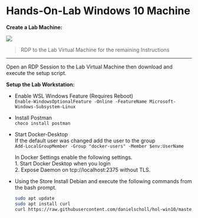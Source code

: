 # Hands-On-Lab Windows 10 Machine


__Create a Lab Machine:__

<a href="https://portal.azure.com/#create/Microsoft.Template/uri/https%3A%2F%2Fraw.githubusercontent.com%2Fdanielscholl%2Fhol-win10%2Fmaster%2Fazuredeploy.json" target="_blank">
    <img src="http://azuredeploy.net/deploybutton.png"/>
</a>

> RDP to the Lab Virtual Machine for the remaining Instructions

---------------------------------------------------------------

Open an RDP Session to the Lab Virtual Machine then download and execute the setup script.

__Setup the Lab Workstation:__

- Enable WSL Windows Feature  (Requires Reboot)  
    `Enable-WindowsOptionalFeature -Online -FeatureName Microsoft-Windows-Subsystem-Linux`
    
- Install Postman  
    `choco install postman`

- Start Docker-Desktop  
   If the default user was changed add the user to the group  
    `Add-LocalGroupMember -Group "docker-users" -Member $env:UserName`
    
   In Docker Settings enable the following settings.  
        1. Start Docker Desktop when you login  
        2. Expose Daemon on tcp://localhost:2375 without TLS. 

- Using the Store Install Debian and execute the following commands from the bash prompt.
    ```bash
    sudo apt update
    sudo apt install curl
    curl https://raw.githubusercontent.com/danielscholl/hol-win10/master/setup.sh | sudo bash
    ```
